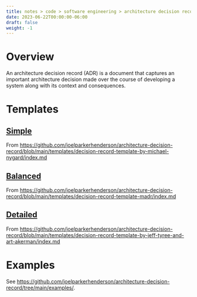```yaml
---
title: notes > code > software engineering > architecture decision records > overview
date: 2023-06-22T00:00:00-06:00
draft: false
weight: -1
---
```


# Overview
An architecture decision record (ADR) is a document that captures an important architecture decision made over the course of developing a system along with its context and consequences.

# Templates
## [Simple](../template-simple/)
From https://github.com/joelparkerhenderson/architecture-decision-record/blob/main/templates/decision-record-template-by-michael-nygard/index.md

## [Balanced](../template-balanced/)
From https://github.com/joelparkerhenderson/architecture-decision-record/blob/main/templates/decision-record-template-madr/index.md

## [Detailed](../template-detailed/)
From https://github.com/joelparkerhenderson/architecture-decision-record/blob/main/templates/decision-record-template-by-jeff-tyree-and-art-akerman/index.md

# Examples
See https://github.com/joelparkerhenderson/architecture-decision-record/tree/main/examples/.
